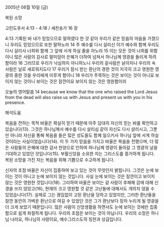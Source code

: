2005년 06월 10일 (금)

복된 소망



고린도후서 4:13 - 4:18 / 새찬송가 16 장


4:13 기록된 바 내가 믿었으므로 말하였다 한 것 같이 우리가 같은 믿음의 마음을 가졌으니 우리도 믿었으므로 또한 말하노라 14 주 예수를 다시 살리신 이가 예수와 함께 우리도 다시 살리사 너희와 함께 그 앞에 서게 하실 줄을 아노라 15 이는 모든 것이 너희를 위함이니 많은 사람의 감사로 말미암아 은혜가 더하여 넘쳐서 하나님께 영광을 돌리게 하려 함이라 16 그러므로 우리가 낙심하지 아니하노니 우리의 겉사람은 낡아지나 우리의 속사람은 날로 새로워지도다 17 우리가 잠시 받는 환난의 경한 것이 지극히 크고 영원한 영광의 중한 것을 우리에게 이루게 함이니 18 우리가 주목하는 것은 보이는 것이 아니요 보이지 않는 것이니 보이는 것은 잠깐이요 보이지 않는 것은 영원함이라 

오늘의 영어말씀 
14 because we know that the one who raised the Lord Jesus from the dead will also raise us with Jesus and present us with you in his presence.

해석도움





복음을 전하는 목적 
바울은 확실히 믿기 때문에 아주 담대히 자신의 믿는 바를 확언하고 있습니다(13). 그것은 하나님께서 예수를 다시 살리심 같이 자신도 다시 살리시고, 그뿐만 아니라 자신을 통해 복음을 들은 많은 성도들도 함께 일으키사 하나님 앞에 서게 하실 것이라는 사실이었습니다(14). 이 두 가지 믿음을 가지고 바울은 복음을 전했으며, 더 많은 사람들의 은혜에 대한 감사 찬양으로 인하여 하나님께 영광이 돌아갈 그 영광의 날을 기대하고 있었던 것입니다(15). 부활신앙을 소유한 자는 그리스도를 증거하게 됩니다. 복된 소망을 가진 자는 복음을 위해 기쁨으로 수고하게 됩니다. 

신자의 초점 
바울은 자신이 집중하여 보고 있는 것이 무엇인지 밝힙니다. 그것은 눈에 보이는 것이 아니고 눈에 보이지 않는 것입니다. 사실 눈에 보이는 것은 잠깐이고 보이지 않는 것은 영원한 것입니다(18). 그리하여 바울은 보이는 겉 사람이 후패해 감에 대해 신경을 쓰지 않았고(16), 현재의 크고 영원할 것 같은 고난들에 대해서도 개의치 않을 수 있었습니다(17). 실제로 그는 끊임없이 고된 환난을 당하고 있었지만, 그러한 환난들을 잠깐 동안의 가벼운 환난으로 여길 수 있었던 것은 그가 환난보다 장차 누리게 될 영광을 더 크게 보았기 때문입니다. 많은 사람이 신앙생활을 하면서도 눈에 보이는 것에만 집중함으로 쉽게 좌절하게 됩니다. 우리의 초점은 보이는 것이 아닙니다. 우리의 소망은 하나님 나라요, 하나님의 사랑이요, 예수그리스도의 칭찬과 상급입니다.
